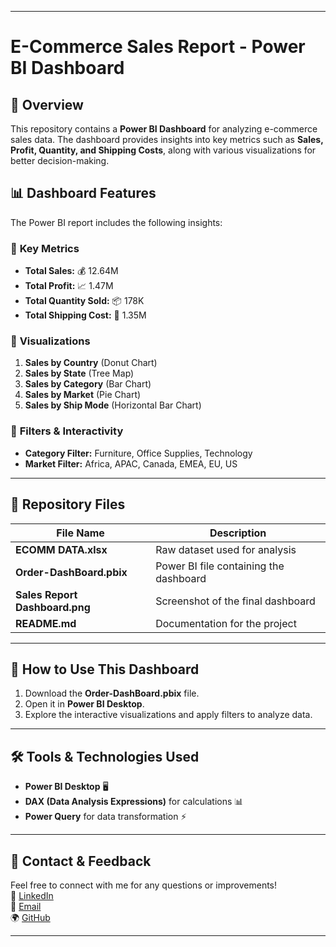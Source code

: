   

---

# **E-Commerce Sales Report - Power BI Dashboard**  

## 📌 **Overview**  
This repository contains a **Power BI Dashboard** for analyzing e-commerce sales data. The dashboard provides insights into key metrics such as **Sales, Profit, Quantity, and Shipping Costs**, along with various visualizations for better decision-making.  

## 📊 **Dashboard Features**  
The Power BI report includes the following insights:  

### 🔹 **Key Metrics**  
- **Total Sales:** 💰 12.64M  
- **Total Profit:** 📈 1.47M  
- **Total Quantity Sold:** 📦 178K  
- **Total Shipping Cost:** 🚚 1.35M  

### 🔹 **Visualizations**  
1. **Sales by Country** (Donut Chart)  
2. **Sales by State** (Tree Map)  
3. **Sales by Category** (Bar Chart)  
4. **Sales by Market** (Pie Chart)  
5. **Sales by Ship Mode** (Horizontal Bar Chart)  

### 🔹 **Filters & Interactivity**  
- **Category Filter:** Furniture, Office Supplies, Technology  
- **Market Filter:** Africa, APAC, Canada, EMEA, EU, US  

---

## 📂 **Repository Files**  
| File Name               | Description |
|-------------------------|------------|
| **ECOMM DATA.xlsx**     | Raw dataset used for analysis |
| **Order-DashBoard.pbix** | Power BI file containing the dashboard |
| **Sales Report Dashboard.png** | Screenshot of the final dashboard |
| **README.md** | Documentation for the project |

---

## 🚀 **How to Use This Dashboard**  
1. Download the **Order-DashBoard.pbix** file.  
2. Open it in **Power BI Desktop**.  
3. Explore the interactive visualizations and apply filters to analyze data.  

---

## 🛠 **Tools & Technologies Used**  
- **Power BI Desktop** 🖥️  
- **DAX (Data Analysis Expressions)** for calculations 📊  
- **Power Query** for data transformation ⚡  

---

## 📩 **Contact & Feedback**  
Feel free to connect with me for any questions or improvements!  
💼 [LinkedIn](https://www.linkedin.com/in/nikita-gaondhare-9511242562-/)  
📧 [Email](mailto:gaondharenikita2506@gmail.com)  
🌍 [GitHub](https://github.com/nikgavandhare)


---



